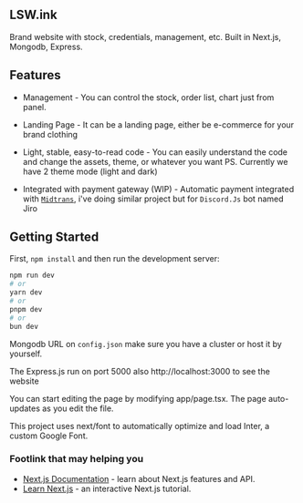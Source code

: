 ## LSW.ink
Brand website with stock, credentials, management, etc. Built in Next.js, Mongodb, Express.

## Features
- Management - You can control the stock, order list, chart just from panel.

- Landing Page - It can be a landing page, either be e-commerce for your brand clothing

- Light, stable, easy-to-read code - You can easily understand the code and change the assets, theme, or whatever you want PS. Currently we have 2 theme mode (light and dark)

- Integrated with payment gateway (WIP) - Automatic payment integrated with [`Midtrans`](https://github.com/Midtrans/midtrans-nodejs-client), i've doing similar project but for `Discord.Js` bot named Jiro


## Getting Started

First, `npm install` and then run the development server:

```bash
npm run dev
# or
yarn dev
# or
pnpm dev
# or
bun dev
```
Mongodb URL on `config.json` make sure you have a cluster or host it by yourself.

The Express.js run on port 5000 also http://localhost:3000 to see the website

You can start editing the page by modifying app/page.tsx. The page auto-updates as you edit the file.

This project uses next/font to automatically optimize and load Inter, a custom Google Font.

### Footlink that may helping you
- [Next.js Documentation](https://nextjs.org/docs) - learn about Next.js features and API.
- [Learn Next.js](https://nextjs.org/learn) - an interactive Next.js tutorial.
